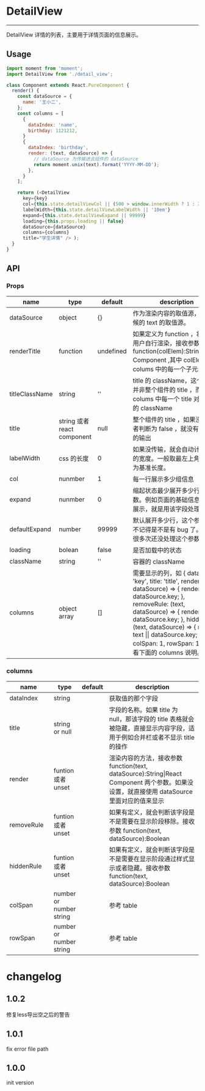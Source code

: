 # DetailView
---

DetailView 详情的列表，主要用于详情页面的信息展示。

## Usage

```js
import moment from 'moment';
import DetailView from './detail_view';

class Component extends React.PureComponent {
  render() {
    const dataSource = {
      name: '王小二',
    };
    const columns = [
      {
        dataIndex: 'name',
        birthday: 1121212,
      }
      {
        dataIndex: 'birthday',
        render: (text, dataSource) => {
          // dataSource 为传输进去组件的 dataSource
          return moment.unix(text).format('YYYY-MM-DD');
        },
      }
    ];

    return (<DetailView
      key={key}
      col={this.state.detailViewCol || (500 > window.innerWidth ? 1 : 2)}
      labelWidth={this.state.detailViewLabelWidth || '10em'}
      expand={this.state.detailViewExpand || 99999}
      loading={this.props.loading || false}
      dataSource={dataSource}
      columns={columns}
      title="学生详情" /> );
  }
}
```

## API

### Props

<table class="table table-bordered table-striped">
  <thead>
    <tr>
      <th style="width: 100px;">name</th>
      <th style="width: 50px;">type</th>
      <th style="width: 50px;">default</th>
      <th>description</th>
    </tr>
  </thead>
  <tbody>
    <tr>
      <td>dataSource</td>
      <td>object</td>
      <td>{}</td>
      <td>作为渲染内容的取值源，回调时候的 text 的取值源。</td>
    </tr>
    <tr>
      <td>renderTitle</td>
      <td>function</td>
      <td>undefined</td>
      <td>如果定义为 function ，将会让用户自行渲染，接收参数为 function(colElem):String,React Component ,其中 colElem 为 colums 中的每一个子元素</td>
    </tr>
    <tr>
      <td>titleClassName</td>
      <td>string</td>
      <td>''</td>
      <td>title 的 className，这个 title 并非整个组件的 title ，而是 colums 中每一个 title 对应组件的 className </td>
    </tr>
    <tr>
      <td>title</td>
      <td>string 或者 react component</td>
      <td>null</td>
      <td>整个组件的 title ，如果没传输或者判断为 false ，就没有 thead 的输出</td>
    </tr>
    <tr>
      <td>labelWidth</td>
      <td>css 的长度</td>
      <td>0</td>
      <td>如果没传输，就会自动计算适合的宽度。一般取最左上角的来作为基准长度。</td>
    </tr>
    <tr>
      <td>col</td>
      <td>nunmber</td>
      <td>1</td>
      <td>每一行展示多少组信息</td>
    </tr>
    <tr>
      <td>expand</td>
      <td>nunmber</td>
      <td>0</td>
      <td>缩起状态最少展开多少行的参数。例如页面的基础信息一定要展示，就是用该字段处理。</td>
    </tr>
    <tr>
      <td>defaultExpand</td>
      <td>number</td>
      <td>99999</td>
      <td>默认展开多少行，这个参数目前不记得是不是有 bug 了。改版了很多次还没处理这个参数。</td>
    </tr>
    <tr>
      <td>loading</td>
      <td>bolean</td>
      <td>false</td>
      <td>是否加载中的状态</td>
    </tr>
    <tr>
      <td>className</td>
      <td>string</td>
      <td>''</td>
      <td>容器的 className</td>
    </tr>
    <tr>
      <td>columns</td>
      <td>object array</td>
      <td>[]</td>
      <td>
        需要显示的列，如
        {
          dataIndex: 'key',
          title: 'title',
          render: (text, dataSource) => {
            render text || dataSource.key;
          },
          removeRule: (text, dataSource) => {
            render text || dataSource.key;
          },
          hiddenRule: (text, dataSource) => {
            render text || dataSource.key;
          },
          colSpan: 1,
          rowSpan: 1,
        },
        详情看下面的 columns 说明。
      </td>
    </tr>
  </tbody>
</table>

### columns

<table class="table table-bordered table-striped">
  <thead>
    <tr>
      <th style="width: 100px;">name</th>
      <th style="width: 50px;">type</th>
      <th style="width: 50px;">default</th>
      <th>description</th>
    </tr>
  </thead>
  <tbody>
    <tr>
      <td>dataIndex</td>
      <td>string</td>
      <td></td>
      <td>获取值的那个字段</td>
    </tr>
    <tr>
      <td>title</td>
      <td>string or null</td>
      <td></td>
      <td>字段的名称。如果 title 为 null，那该字段的 title 表格就会被隐藏，直接显示内容字段，适用于例如合并栏或者不显示 title 的操作</td>
    </tr>
    <tr>
      <td>render</td>
      <td>funtion 或者 unset</td>
      <td></td>
      <td>渲染内容的方法，接收参数 function(text, dataSource):String|React Component 两个参数。如果没设置，就直接使用 dataSource 里面对应的值来显示</td>
    </tr>
    <tr>
      <td>removeRule</td>
      <td>funtion 或者 unset</td>
      <td></td>
      <td>如果有定义，就会判断该字段是不是需要在显示阶段移除。接收参数 function(text, dataSource):Boolean</td>
    </tr>
    <tr>
      <td>hiddenRule</td>
      <td>funtion 或者 unset</td>
      <td></td>
      <td>如果有定义，就会判断该字段是不是需要在显示阶段通过样式显示或者隐藏。接收参数 function(text, dataSource):Boolean</td>
    </tr>
    <tr>
      <td>colSpan</td>
      <td>number or number string</td>
      <td></td>
      <td>参考 table</td>
    </tr>
    <tr>
      <td>rowSpan</td>
      <td>number or number string</td>
      <td></td>
      <td>参考 table</td>
    </tr>
  </tbody>
</table>



# changelog


## 1.0.2
修复less导出空之后的警告

## 1.0.1
fix error file path


## 1.0.0
init version
